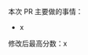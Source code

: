 
<!--
感谢您的 pull request!

在 PR 前请尽量做到：

- 更新脚本中的 VERSION 字段
- PR 应基于最新的 master 分支
- 尽量遵守 PEP8 规范
- 分支名是有意义的名称，如 add-config-file-for-mi5s 而不是 patch-1
- 把分支发到 dev

请描述一下 PR 做的事情，更新算法或配置文件请附上最高分数
-->

本次 PR 主要做的事情：

- x

修改后最高分数：x

